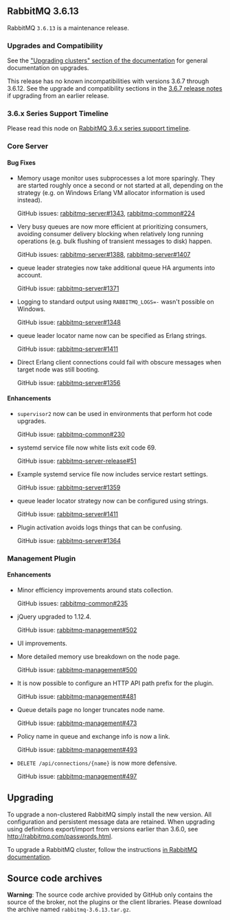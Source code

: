 ## RabbitMQ 3.6.13

RabbitMQ `3.6.13` is a maintenance release.

### Upgrades and Compatibility

See the ["Upgrading clusters" section of the documentation](https://www.rabbitmq.com/clustering.html#upgrading)
for general documentation on upgrades.

This release has no known incompatibilities with versions 3.6.7 through 3.6.12.
See the upgrade and compatibility sections in the [3.6.7 release notes](https://github.com/rabbitmq/rabbitmq-server/releases/tag/rabbitmq_v3_6_7) if upgrading from an earlier release.

### 3.6.x Series Support Timeline

Please read this node on [RabbitMQ 3.6.x series support timeline](https://groups.google.com/forum/#!msg/rabbitmq-users/kXkI-f3pgEw/UFowJIK4BQAJ).


### Core Server

#### Bug Fixes

 * Memory usage monitor uses subprocesses a lot more sparingly. They are started
   roughly once a second or not started at all, depending on the strategy (e.g. on Windows
   Erlang VM allocator information is used instead).

   GitHub issues: [rabbitmq-server#1343](https://github.com/rabbitmq/rabbitmq-server/issues/1343), [rabbitmq-common#224](https://github.com/rabbitmq/rabbitmq-common/issues/224)

 * Very busy queues are now more efficient at prioritizing consumers, avoiding
   consumer delivery blocking when relatively long running operations (e.g. bulk flushing
   of transient messages to disk) happen.

   GitHub issues: [rabbitmq-server#1388](https://github.com/rabbitmq/rabbitmq-server/pull/1388), [rabbitmq-server#1407](https://github.com/rabbitmq/rabbitmq-server/pull/1407)

 * queue leader strategies now take additional queue HA arguments into account.

   GitHub issue: [rabbitmq-server#1371](https://github.com/rabbitmq/rabbitmq-server/issues/1371)

 * Logging to standard output using `RABBITMQ_LOGS=-` wasn't possible on Windows.

   GitHub issue: [rabbitmq-server#1348](https://github.com/rabbitmq/rabbitmq-server/issues/1348)

 * queue leader locator name now can be specified as Erlang strings.

   GitHub issue: [rabbitmq-server#1411](https://github.com/rabbitmq/rabbitmq-server/issues/1411)

 * Direct Erlang client connections could fail with obscure messages when
   target node was still booting.

   GitHub issue: [rabbitmq-server#1356](https://github.com/rabbitmq/rabbitmq-server/issues/1356)

#### Enhancements

 * `supervisor2` now can be used in environments that perform hot code upgrades.

   GitHub issue: [rabbitmq-common#230](https://github.com/rabbitmq/rabbitmq-common/pull/230)

 * systemd service file now white lists exit code 69.

   GitHub issue: [rabbitmq-server-release#51](https://github.com/rabbitmq/rabbitmq-server-release/issues/51)

 * Example systemd service file now includes service restart settings.

   GitHub issue: [rabbitmq-server#1359](https://github.com/rabbitmq/rabbitmq-server/issues/1359)

 * queue leader locator strategy now can be configured using strings.

   GitHub issue: [rabbitmq-server#1411](https://github.com/rabbitmq/rabbitmq-server/issues/1411)

 * Plugin activation avoids logs things that can be confusing.

   GitHub issue: [rabbitmq-server#1364](https://github.com/rabbitmq/rabbitmq-server/issues/1364)


### Management Plugin

#### Enhancements

 * Minor efficiency improvements around stats collection.

   GitHub issues: [rabbitmq-common#235](https://github.com/rabbitmq/rabbitmq-common/pull/235)

 * jQuery upgraded to 1.12.4.

   GitHub issue: [rabbitmq-management#502](https://github.com/rabbitmq/rabbitmq-management/pull/502)

 * UI improvements.

 * More detailed memory use breakdown on the node page.

   GitHub issue: [rabbitmq-management#500](https://github.com/rabbitmq/rabbitmq-management/pull/500)

 * It is now possible to configure an HTTP API path prefix for the plugin.

   GitHub issue: [rabbitmq-management#481](https://github.com/rabbitmq/rabbitmq-management/issues/481)

 * Queue details page no longer truncates node name.

   GitHub issue: [rabbitmq-management#473](https://github.com/rabbitmq/rabbitmq-management/issues/473)

 * Policy name in queue and exchange info is now a link.

   GitHub issue: [rabbitmq-management#493](https://github.com/rabbitmq/rabbitmq-management/issues/493)

 * `DELETE /api/connections/{name}` is now more defensive.

   GitHub issue: [rabbitmq-management#497](https://github.com/rabbitmq/rabbitmq-management/issues/497)


## Upgrading

To upgrade a non-clustered RabbitMQ simply install the new version. All configuration and persistent message data are retained.
When upgrading using definitions export/import from versions earlier than 3.6.0, see http://rabbitmq.com/passwords.html.

To upgrade a RabbitMQ cluster, follow the instructions [in RabbitMQ documentation](https://www.rabbitmq.com/clustering.html#upgrading).

## Source code archives

**Warning**: The source code archive provided by GitHub only contains the source of the broker,
not the plugins or the client libraries. Please download the archive named `rabbitmq-3.6.13.tar.gz`.
